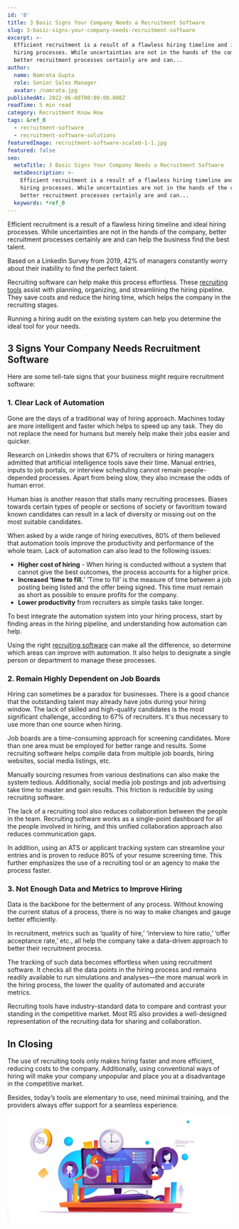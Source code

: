 ```yaml
---
id: '8'
title: 3 Basic Signs Your Company Needs a Recruitment Software
slug: 3-basic-signs-your-company-needs-recruitment-software
excerpt: >-
  Efficient recruitment is a result of a flawless hiring timeline and ideal
  hiring processes. While uncertainties are not in the hands of the company,
  better recruitment processes certainly are and can...
author:
  name: Namrata Gupta
  role: Senior Sales Manager
  avatar: /namrata.jpg
publishedAt: 2022-06-08T00:00:00.000Z
readTime: 5 min read
category: Recruitment Know How
tags: &ref_0
  - recruitment-software
  - recruitment-software-solutions
featuredImage: recruitment-software-scaled-1-1.jpg
featured: false
seo:
  metaTitle: 3 Basic Signs Your Company Needs a Recruitment Software
  metaDescription: >-
    Efficient recruitment is a result of a flawless hiring timeline and ideal
    hiring processes. While uncertainties are not in the hands of the company,
    better recruitment processes certainly are and can...
  keywords: *ref_0
---
```


Efficient recruitment is a result of a flawless hiring timeline and ideal hiring processes. While uncertainties are not in the hands of the company, better recruitment processes certainly are and can help the business find the best talent.

Based on a LinkedIn Survey from 2019, 42% of managers constantly worry about their inability to find the perfect talent.

<!--more-->

Recruiting software can help make this process effortless. These [recruiting tools](https://www.thetalentpool.ai) assist with planning, organizing, and streamlining the hiring pipeline. They save costs and reduce the hiring time, which helps the company in the recruiting stages. 

Running a hiring audit on the existing system can help you determine the ideal tool for your needs.

## **3 Signs Your Company Needs Recruitment Software**

Here are some tell-tale signs that your business might require recruitment software:

### **1\. Clear Lack of Automation**  

Gone are the days of a traditional way of hiring approach. Machines today are more intelligent and faster which helps to speed up any task. They do not replace the need for humans but merely help make their jobs easier and quicker. 

Research on Linkedin shows that 67% of recruiters or hiring managers admitted that artificial intelligence tools save their time. Manual entries, inputs to job portals, or interview scheduling cannot remain people-depended processes. Apart from being slow, they also increase the odds of human error.

Human bias is another reason that stalls many recruiting processes. Biases towards certain types of people or sections of society or favoritism toward known candidates can result in a lack of diversity or missing out on the most suitable candidates.

When asked by a wide range of hiring executives, 80% of them believed that automation tools improve the productivity and performance of the whole team. Lack of automation can also lead to the following issues: 

- **Higher cost of hiring** - When hiring is conducted without a system that cannot give the best outcomes, the process accounts for a higher price. 
- **Increased ‘time to fill.**’ ‘Time to fill’ is the measure of time between a job posting being listed and the offer being signed. This time must remain as short as possible to ensure profits for the company.
- **Lower productivity** from recruiters as simple tasks take longer.

To best integrate the automation system into your hiring process, start by finding areas in the hiring pipeline, and understanding how automation can help.

Using the right [recruiting software](https://www.thetalentpool.ai/blogs/3-basic-signs-your-company-needs-recruitment-software) can make all the difference, so determine which areas can improve with automation. It also helps to designate a single person or department to manage these processes.

### **2\. Remain Highly Dependent on Job Boards** 

Hiring can sometimes be a paradox for businesses. There is a good chance that the outstanding talent may already have jobs during your hiring window. The lack of skilled and high-quality candidates is the most significant challenge, according to 67% of recruiters. It's thus necessary to use more than one source when hiring.

Job boards are a time-consuming approach for screening candidates. More than one area must be employed for better range and results. Some recruiting software helps compile data from multiple job boards, hiring websites, social media listings, etc. 

Manually sourcing resumes from various destinations can also make the system tedious. Additionally, social media job postings and job advertising take time to master and gain results. This friction is reducible by using recruiting software. 

The lack of a recruiting tool also reduces collaboration between the people in the team. Recruiting software works as a single-point dashboard for all the people involved in hiring, and this unified collaboration approach also reduces communication gaps.   

In addition, using an ATS or applicant tracking system can streamline your entries and is proven to reduce 80% of your resume screening time. This further emphasizes the use of a recruiting tool or an agency to make the process faster. 

### 3\. Not Enough Data and Metrics to Improve Hiring

Data is the backbone for the betterment of any process. Without knowing the current status of a process, there is no way to make changes and gauge better efficiently.

In recruitment, metrics such as ‘quality of hire,’ ‘interview to hire ratio,’ ‘offer acceptance rate,’ etc., all help the company take a data-driven approach to better their recruitment process.

The tracking of such data becomes effortless when using recruitment software. It checks all the data points in the hiring process and remains readily available to run simulations and analyses—the more manual work in the hiring process, the lower the quality of automated and accurate metrics.  

Recruiting tools have industry-standard data to compare and contrast your standing in the competitive market. Most RS also provides a well-designed representation of the recruiting data for sharing and collaboration. 

## In Closing

The use of recruiting tools only makes hiring faster and more efficient, reducing costs to the company. Additionally, using conventional ways of hiring will make your company unpopular and place you at a disadvantage in the competitive market.

Besides, today’s tools are elementary to use, need minimal training, and the providers always offer support for a seamless experience. 

![recruitment-software](images/recruitment-software-scaled-1-1-1024x494.jpg)

